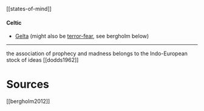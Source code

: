 [[states-of-mind]]

#### Celtic

- [Gelta](gelta.md) (might also be [terror-fear](terror-fear.md), see bergholm below)

---
the association of prophecy and madness belongs to the Indo-European stock of ideas  [[dodds1962]]
# Sources

[[bergholm2012]]

